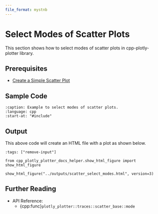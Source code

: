 ```yaml
---
file_format: mystnb
---
```


# Select Modes of Scatter Plots

This section shows how to select modes of scatter plots in cpp-plotly-plotter library.

## Prerequisites

- [Create a Simple Scatter Plot](../get_started/create_simple_plot.md)

## Sample Code

```{literalinclude} /../../../examples/scatters/select_modes.cpp
:caption: Example to select modes of scatter plots.
:language: cpp
:start-at: "#include"
```

## Output

This above code will create an HTML file with a plot as shown below.

```{code-cell}
:tags: ["remove-input"]

from cpp_plotly_plotter_docs_helper.show_html_figure import show_html_figure

show_html_figure("../outputs/scatter_select_modes.html", version=3)
```

## Further Reading

- API Reference:
  - {cpp:func}`plotly_plotter::traces::scatter_base::mode`
